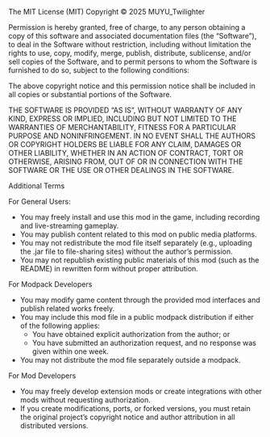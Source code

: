 The MIT License (MIT)
Copyright © 2025 MUYU_Twilighter

Permission is hereby granted, free of charge, to any person obtaining a copy of this software and associated
documentation files (the “Software”), to deal in the Software without restriction, including without limitation the
rights to use, copy, modify, merge, publish, distribute, sublicense, and/or sell copies of the Software, and to permit
persons to whom the Software is furnished to do so, subject to the following conditions:

The above copyright notice and this permission notice shall be included in all copies or substantial portions of the
Software.

THE SOFTWARE IS PROVIDED “AS IS”, WITHOUT WARRANTY OF ANY KIND, EXPRESS OR IMPLIED, INCLUDING BUT NOT LIMITED TO THE
WARRANTIES OF MERCHANTABILITY, FITNESS FOR A PARTICULAR PURPOSE AND NONINFRINGEMENT. IN NO EVENT SHALL THE AUTHORS OR
COPYRIGHT HOLDERS BE LIABLE FOR ANY CLAIM, DAMAGES OR OTHER LIABILITY, WHETHER IN AN ACTION OF CONTRACT, TORT OR
OTHERWISE, ARISING FROM, OUT OF OR IN CONNECTION WITH THE SOFTWARE OR THE USE OR OTHER DEALINGS IN THE SOFTWARE.

Additional Terms

For General Users:

- You may freely install and use this mod in the game, including recording and live-streaming gameplay.
- You may publish content related to this mod on public media platforms.
- You may not redistribute the mod file itself separately (e.g., uploading the .jar file to file-sharing sites) without
  the author’s permission.
- You may not republish existing public materials of this mod (such as the README) in rewritten form without proper
  attribution.

For Modpack Developers

- You may modify game content through the provided mod interfaces and publish related works freely.
- You may include this mod file in a public modpack distribution if either of the following applies:
    - You have obtained explicit authorization from the author; or
    - You have submitted an authorization request, and no response was given within one week.
- You may not distribute the mod file separately outside a modpack.

For Mod Developers

- You may freely develop extension mods or create integrations with other mods without requesting authorization.
- If you create modifications, ports, or forked versions, you must retain the original project’s copyright notice and
  author attribution in all distributed versions.